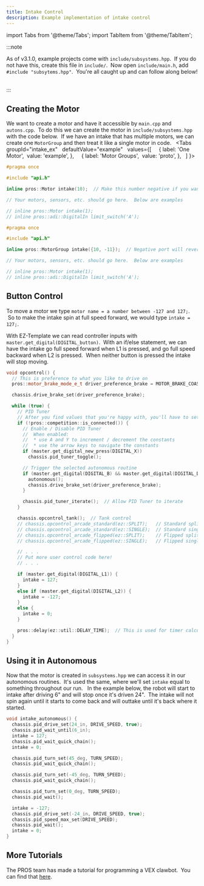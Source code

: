 ```yaml
---
title: Intake Control
description: Example implementation of intake control
---
```

import Tabs from '@theme/Tabs';
import TabItem from '@theme/TabItem';

:::note

As of v3.1.0, example projects come with `include/subsystems.hpp`.  If you do not have this, create this file in `include/`.  Now open `include/main.h`, add `#include "subsytems.hpp"`.  You're all caught up and can follow along below!  

:::

## Creating the Motor
We want to create a motor and have it accessible by `main.cpp` and `autons.cpp`.  To do this we can create the motor in `include/subsystems.hpp` with the code below.  If we have an intake that has multiple motors, we can create one `MotorGroup` and then treat it like a single motor in code.  
<Tabs
  groupId="intake_ex"
  defaultValue="example"
  values={[
    { label: 'One Motor',  value: 'example', },
    { label: 'Motor Groups',  value: 'proto', },
  ]
}>

<TabItem value="example">

```cpp
#pragma once

#include "api.h"

inline pros::Motor intake(10);  // Make this number negative if you want to reverse the motor

// Your motors, sensors, etc. should go here.  Below are examples

// inline pros::Motor intake(1);
// inline pros::adi::DigitalIn limit_switch('A');
```
</TabItem>


<TabItem value="proto">

```cpp
#pragma once

#include "api.h"

inline pros::MotorGroup intake({10, -11});  // Negative port will reverse the motor

// Your motors, sensors, etc. should go here.  Below are examples

// inline pros::Motor intake(1);
// inline pros::adi::DigitalIn limit_switch('A');
```
</TabItem>
</Tabs>


## Button Control
To move a motor we type `motor name = a number between -127 and 127;`.  So to make the intake spin at full speed forward, we would type `intake = 127;`.

With EZ-Template we can read controller inputs with `master.get_digital(DIGITAL_button)`.  With an if/else statement, we can have the intake go full speed forward when L1 is pressed, and go full speed backward when L2 is pressed.  When neither button is pressed the intake will stop moving.  
```cpp
void opcontrol() {
  // This is preference to what you like to drive on
  pros::motor_brake_mode_e_t driver_preference_brake = MOTOR_BRAKE_COAST;

  chassis.drive_brake_set(driver_preference_brake);

  while (true) {
    // PID Tuner
    // After you find values that you're happy with, you'll have to set them in auton.cpp
    if (!pros::competition::is_connected()) {
      // Enable / Disable PID Tuner
      //  When enabled:
      //  * use A and Y to increment / decrement the constants
      //  * use the arrow keys to navigate the constants
      if (master.get_digital_new_press(DIGITAL_X))
        chassis.pid_tuner_toggle();

      // Trigger the selected autonomous routine
      if (master.get_digital(DIGITAL_B) && master.get_digital(DIGITAL_DOWN)) {
        autonomous();
        chassis.drive_brake_set(driver_preference_brake);
      }

      chassis.pid_tuner_iterate();  // Allow PID Tuner to iterate
    }

    chassis.opcontrol_tank();  // Tank control
    // chassis.opcontrol_arcade_standard(ez::SPLIT);   // Standard split arcade
    // chassis.opcontrol_arcade_standard(ez::SINGLE);  // Standard single arcade
    // chassis.opcontrol_arcade_flipped(ez::SPLIT);    // Flipped split arcade
    // chassis.opcontrol_arcade_flipped(ez::SINGLE);   // Flipped single arcade

    // . . .
    // Put more user control code here!
    // . . .

    if (master.get_digital(DIGITAL_L1)) {
      intake = 127;
    } 
    else if (master.get_digital(DIGITAL_L2)) {
      intake = -127;
    } 
    else {
      intake = 0;
    }

    pros::delay(ez::util::DELAY_TIME);  // This is used for timer calculations!  Keep this ez::util::DELAY_TIME
  }
}
```

## Using it in Autonomous
Now that the motor is created in `subsystems.hpp` we can access it in our autonomous routines.  It's used the same, where we'll set `intake` equal to something throughout our run.   In the example below, the robot will start to intake after driving 6" and will stop once it's driven 24".  The intake will not spin again until it starts to come back and will outtake until it's back where it started.  
```cpp
void intake_autonomous() {
  chassis.pid_drive_set(24_in, DRIVE_SPEED, true);
  chassis.pid_wait_until(6_in);
  intake = 127;
  chassis.pid_wait_quick_chain();
  intake = 0;

  chassis.pid_turn_set(45_deg, TURN_SPEED);
  chassis.pid_wait_quick_chain();

  chassis.pid_turn_set(-45_deg, TURN_SPEED);
  chassis.pid_wait_quick_chain();

  chassis.pid_turn_set(0_deg, TURN_SPEED);
  chassis.pid_wait();

  intake = -127;
  chassis.pid_drive_set(-24_in, DRIVE_SPEED, true);
  chassis.pid_speed_max_set(DRIVE_SPEED);  
  chassis.pid_wait();
  intake = 0;
}
```

## More Tutorials
The PROS team has made a tutorial for programming a VEX clawbot.  You can find that [here](https://pros.cs.purdue.edu/v5/tutorials/walkthrough/clawbot.html).